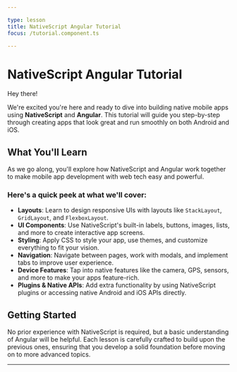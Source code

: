 ```yaml
---

type: lesson  
title: NativeScript Angular Tutorial  
focus: /tutorial.component.ts  

---
```


# NativeScript Angular Tutorial

Hey there!

We're excited you're here and ready to dive into building native mobile apps using **NativeScript** and **Angular**. This tutorial will guide you step-by-step through creating apps that look great and run smoothly on both Android and iOS.

## What You'll Learn

As we go along, you'll explore how NativeScript and Angular work together to make mobile app development with web tech easy and powerful.

### Here's a quick peek at what we'll cover:

- **Layouts**: Learn to design responsive UIs with layouts like `StackLayout`, `GridLayout`, and `FlexboxLayout`.
- **UI Components**: Use NativeScript's built-in labels, buttons, images, lists, and more to create interactive app screens.
- **Styling**: Apply CSS to style your app, use themes, and customize everything to fit your vision.
- **Navigation**: Navigate between pages, work with modals, and implement tabs to improve user experience.
- **Device Features**: Tap into native features like the camera, GPS, sensors, and more to make your apps feature-rich.
- **Plugins & Native APIs**: Add extra functionality by using NativeScript plugins or accessing native Android and iOS APIs directly.

## Getting Started

No prior experience with NativeScript is required, but a basic understanding of Angular will be helpful. Each lesson is carefully crafted to build upon the previous ones, ensuring that you develop a solid foundation before moving on to more advanced topics.


---
